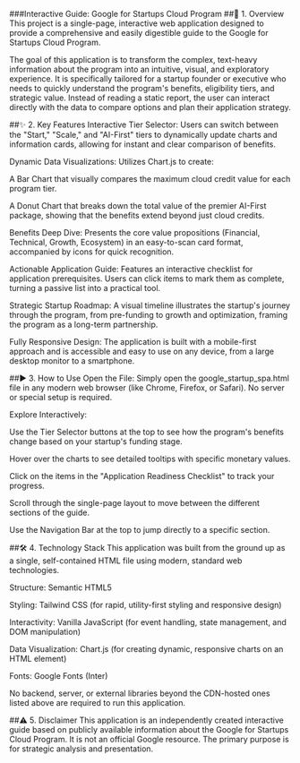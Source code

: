 ###Interactive Guide: Google for Startups Cloud Program
##🚀 1. Overview
This project is a single-page, interactive web application designed to provide a comprehensive and easily digestible guide to the Google for Startups Cloud Program.

The goal of this application is to transform the complex, text-heavy information about the program into an intuitive, visual, and exploratory experience. It is specifically tailored for a startup founder or executive who needs to quickly understand the program's benefits, eligibility tiers, and strategic value. Instead of reading a static report, the user can interact directly with the data to compare options and plan their application strategy.

##✨ 2. Key Features
Interactive Tier Selector: Users can switch between the "Start," "Scale," and "AI-First" tiers to dynamically update charts and information cards, allowing for instant and clear comparison of benefits.

Dynamic Data Visualizations: Utilizes Chart.js to create:

A Bar Chart that visually compares the maximum cloud credit value for each program tier.

A Donut Chart that breaks down the total value of the premier AI-First package, showing that the benefits extend beyond just cloud credits.

Benefits Deep Dive: Presents the core value propositions (Financial, Technical, Growth, Ecosystem) in an easy-to-scan card format, accompanied by icons for quick recognition.

Actionable Application Guide: Features an interactive checklist for application prerequisites. Users can click items to mark them as complete, turning a passive list into a practical tool.

Strategic Startup Roadmap: A visual timeline illustrates the startup's journey through the program, from pre-funding to growth and optimization, framing the program as a long-term partnership.

Fully Responsive Design: The application is built with a mobile-first approach and is accessible and easy to use on any device, from a large desktop monitor to a smartphone.

##▶️ 3. How to Use
Open the File: Simply open the google_startup_spa.html file in any modern web browser (like Chrome, Firefox, or Safari). No server or special setup is required.

Explore Interactively:

Use the Tier Selector buttons at the top to see how the program's benefits change based on your startup's funding stage.

Hover over the charts to see detailed tooltips with specific monetary values.

Click on the items in the "Application Readiness Checklist" to track your progress.

Scroll through the single-page layout to move between the different sections of the guide.

Use the Navigation Bar at the top to jump directly to a specific section.

##🛠️ 4. Technology Stack
This application was built from the ground up as a single, self-contained HTML file using modern, standard web technologies.

Structure: Semantic HTML5

Styling: Tailwind CSS (for rapid, utility-first styling and responsive design)

Interactivity: Vanilla JavaScript (for event handling, state management, and DOM manipulation)

Data Visualization: Chart.js (for creating dynamic, responsive charts on an HTML <canvas> element)

Fonts: Google Fonts (Inter)

No backend, server, or external libraries beyond the CDN-hosted ones listed above are required to run this application.

##⚠️ 5. Disclaimer
This application is an independently created interactive guide based on publicly available information about the Google for Startups Cloud Program. It is not an official Google resource. The primary purpose is for strategic analysis and presentation.